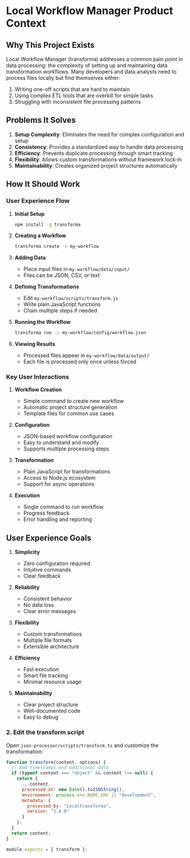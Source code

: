 # Local Workflow Manager Product Context

## Why This Project Exists

Local Workflow Manager (transforma) addresses a common pain point in data processing: the complexity of setting up and maintaining data transformation workflows. Many developers and data analysts need to process files locally but find themselves either:

1. Writing one-off scripts that are hard to maintain
2. Using complex ETL tools that are overkill for simple tasks
3. Struggling with inconsistent file processing patterns

## Problems It Solves

1. **Setup Complexity**: Eliminates the need for complex configuration and setup
2. **Consistency**: Provides a standardized way to handle data processing
3. **Efficiency**: Prevents duplicate processing through smart tracking
4. **Flexibility**: Allows custom transformations without framework lock-in
5. **Maintainability**: Creates organized project structures automatically

## How It Should Work

### User Experience Flow

1. **Initial Setup**
   ```bash
   npm install -g transforma
   ```

2. **Creating a Workflow**
   ```bash
   transforma create -n my-workflow
   ```

3. **Adding Data**
   - Place input files in `my-workflow/data/input/`
   - Files can be JSON, CSV, or text

4. **Defining Transformations**
   - Edit `my-workflow/scripts/transform.js`
   - Write plain JavaScript functions
   - Chain multiple steps if needed

5. **Running the Workflow**
   ```bash
   transforma run -c my-workflow/config/workflow.json
   ```

6. **Viewing Results**
   - Processed files appear in `my-workflow/data/output/`
   - Each file is processed only once unless forced

### Key User Interactions

1. **Workflow Creation**
   - Simple command to create new workflow
   - Automatic project structure generation
   - Template files for common use cases

2. **Configuration**
   - JSON-based workflow configuration
   - Easy to understand and modify
   - Supports multiple processing steps

3. **Transformation**
   - Plain JavaScript for transformations
   - Access to Node.js ecosystem
   - Support for async operations

4. **Execution**
   - Single command to run workflow
   - Progress feedback
   - Error handling and reporting

## User Experience Goals

1. **Simplicity**
   - Zero configuration required
   - Intuitive commands
   - Clear feedback

2. **Reliability**
   - Consistent behavior
   - No data loss
   - Clear error messages

3. **Flexibility**
   - Custom transformations
   - Multiple file formats
   - Extensible architecture

4. **Efficiency**
   - Fast execution
   - Smart file tracking
   - Minimal resource usage

5. **Maintainability**
   - Clear project structure
   - Well-documented code
   - Easy to debug

### 2. Edit the transform script

Open `json-processor/scripts/transform.ts` and customize the transformation:

```javascript
function transform(content, options) {
  // Add timestamps and additional data
  if (typeof content === "object" && content !== null) {
    return {
      ...content,
      processed_at: new Date().toISOString(),
      environment: process.env.NODE_ENV || "development",
      metadata: {
        processed_by: "Localtransforma",
        version: "1.0.0"
      }
    };
  }
  return content;
}

module.exports = { transform }; 